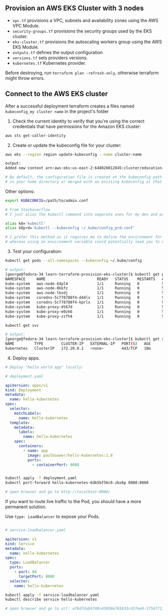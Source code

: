 ## Provision an AWS EKS Cluster with 3 nodes

* `vpc.tf` provisions a VPC, subnets and availability zones using the AWS VPC Module.
* `security-groups.tf` provisions the security groups used by the EKS cluster.
* `eks-cluster.tf` provisions the autoscaling workers group using the AWS EKS Module.
* `outputs.tf` defines the output configuration
* `versions.tf` sets providers versions.
*  `kubernetes.tf` Kubernetes provider.
  
Before destroying, run `terraform plan -refresh-only`, otherwise terraform might throw errors.





## Connect to the AWS EKS cluster

After a successful deployment terraform creates a files named `kubeconfig_my cluster name` in the project's folder 

1. Check the current identity to verify that you're using the correct credentials that have permissions for the Amazon EKS cluster:

```bash
aws sts get-caller-identity
```

2. Create or update the kubeconfig file for your cluster:

```bash
aws eks --region region update-kubeconfig --name cluster-name

output:
Added new context arn:aws:eks:us-east-2:648826012845:cluster/education-eks-yPTT1J1m to /home/george/.kube/config

# By default, the configuration file is created at the kubeconfig path ($HOME/.kube/config) 
# in your home directory or merged with an existing kubeconfig at that location.
```

Other options:

```bash
export KUBECONFIG=/path/to/admin.conf
```

```bash
# From Stackoverflow
# I just alias the kubectl command into separate ones for my dev and production environments via .bashrc

alias k8='kubectl'
alias k8prd='kubectl --kubeconfig ~/.kube/config_prd.conf'

# I prefer this method as it requires me to define the environment for each command
# whereas using an environment variable could potentially lead you to running a command within the wrong environment
```

3. Test your configuration:

```bash
kubectl get pods --all-namespaces --kubeconfig ~/.kube/config

# output:
[george@fedora-34 learn-terraform-provision-eks-cluster]$ kubectl get pods --all-namespaces --kubeconfig ~/.kube/config 
NAMESPACE     NAME                       READY   STATUS    RESTARTS   AGE
kube-system   aws-node-64pl4             1/1     Running   0          5m10s
kube-system   aws-node-8kkfz             1/1     Running   0          5m28s
kube-system   aws-node-lkvdj             1/1     Running   0          5m19s
kube-system   coredns-5c778788f4-d44lv   1/1     Running   0          9m39s
kube-system   coredns-5c778788f4-kprlx   1/1     Running   0          9m39s
kube-system   kube-proxy-dt67d           1/1     Running   0          5m28s
kube-system   kube-proxy-m9zk6           1/1     Running   0          5m10s
kube-system   kube-proxy-zzfh4           1/1     Running   0          5m19s
```

```bash
kubectl get svc

# output:
[george@fedora-34 learn-terraform-provision-eks-cluster]$ kubectl get svc
NAME         TYPE        CLUSTER-IP   EXTERNAL-IP   PORT(S)   AGE
kubernetes   ClusterIP   172.20.0.1   <none>        443/TCP   10m
```

4. Deploy apps.

```yaml
# Deploy "hello world app" locally:

# deployment.yaml

apiVersion: apps/v1
kind: Deployment
metadata:
  name: hello-kubernetes
spec:
  selector:
    matchLabels:
      name: hello-kubernetes
  template:
    metadata:
      labels:
        name: hello-kubernetes
    spec:
      containers:
        - name: app
          image: paulbouwer/hello-kubernetes:1.8
          ports:
            - containerPort: 8080
```

```bash

kubectl apply -f deployment.yaml
kubectl port-forward hello-kubernetes-6db5bf56c6-zbx6p 8080:8080

# open browser and go to http://localhost:8080/
```

If you want to route live traffic to the Pod, you should have a more permanent solution.

Use `type: LoadBalancer` to expose your Pods.

```yaml

# service-loadbalancer.yaml

apiVersion: v1
kind: Service
metadata:
  name: hello-kubernetes
spec:
  type: LoadBalancer
  ports:
    - port: 80
      targetPort: 8080
  selector:
    name: hello-kubernetes
```

```bash
kubectl apply -f service-loadbalancer.yaml
kubectl describe service hello-kubernetes

# open browser and go to url: a76d7dab9748c43858e765833c437ee9-375677111.us-east-1.elb.amazonaws.com 
```